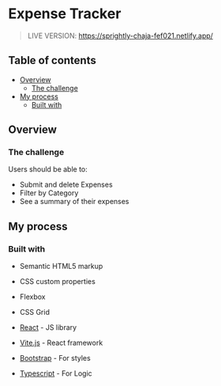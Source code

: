 # Expense Tracker

> LIVE VERSION: https://sprightly-chaja-fef021.netlify.app/

## Table of contents

- [Overview](#overview)
  - [The challenge](#the-challenge)
- [My process](#my-process)
  - [Built with](#built-with)

## Overview

### The challenge

Users should be able to:

- Submit and delete Expenses
- Filter by Category
- See a summary of their expenses

## My process

### Built with

- Semantic HTML5 markup
- CSS custom properties
- Flexbox
- CSS Grid

- [React](https://reactjs.org/) - JS library
- [Vite.js](https://vitejs.dev/) - React framework
- [Bootstrap](https://getbootstrap.com/) - For styles
- [Typescript](https://www.typescriptlang.org/) - For Logic
